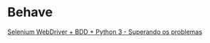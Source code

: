 # Behave

[Selenium WebDriver + BDD + Python 3 - Superando os problemas](https://www.udemy.com/course/selenium-webdriver-basico-com-behave-e-python-3/)
